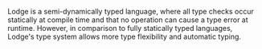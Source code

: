 Lodge is a semi-dynamically typed language, where all type checks occur statically at compile time and that no operation can cause a type error at runtime. However, in comparison to fully statically typed languages, Lodge's type system allows more type flexibility and automatic typing.
